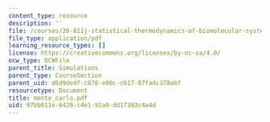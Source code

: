 ```yaml
---
content_type: resource
description: ''
file: /courses/20-011j-statistical-thermodynamics-of-biomolecular-systems-be-011j-spring-2004/97bb611e6428c4e192a9dd17383c4a4d_monte_carlo.pdf
file_type: application/pdf
learning_resource_types: []
license: https://creativecommons.org/licenses/by-nc-sa/4.0/
ocw_type: OCWFile
parent_title: Simulations
parent_type: CourseSection
parent_uid: d6d9dedf-c870-e00c-c617-07fadc378ebf
resourcetype: Document
title: monte_carlo.pdf
uid: 97bb611e-6428-c4e1-92a9-dd17383c4a4d
---
```

